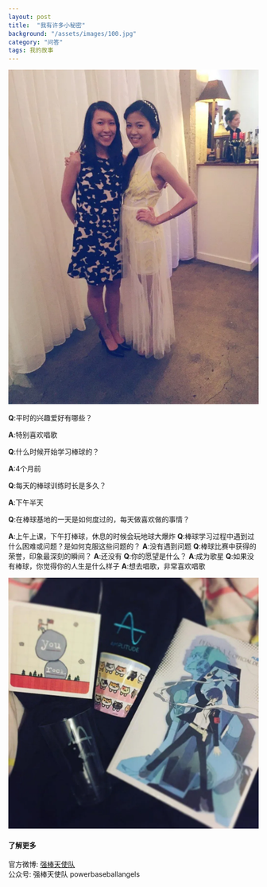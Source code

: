 ```yaml
---
layout: post
title:  "我有许多小秘密"
background: "/assets/images/100.jpg"
category: "问答"
tags: 我的故事
---
```


![100](../assets/images/100.jpg)

**Q**:平时的兴趣爱好有哪些？

**A**:特别喜欢唱歌

**Q**:什么时候开始学习棒球的？

**A**:4个月前

**Q**:每天的棒球训练时长是多久？

**A**:下午半天

**Q**:在棒球基地的一天是如何度过的，每天做喜欢做的事情？

**A**:上午上课，下午打棒球，休息的时候会玩地球大爆炸
**Q**:棒球学习过程中遇到过什么困难或问题？是如何克服这些问题的？
**A**:没有遇到问题
**Q**:棒球比赛中获得的荣誉，印象最深刻的瞬间？
**A**:还没有
**Q**:你的愿望是什么？
**A**:成为歌星
**Q**:如果没有棒球，你觉得你的人生是什么样子
**A**:想去唱歌，非常喜欢唱歌 

![101](../assets/images/101.jpg)  


#### 了解更多      
官方微博: [强棒天使队](https://weibo.com/PBangels?is_all=1)     
公众号: 强棒天使队 powerbaseballangels    
 
